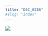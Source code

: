 ```yaml
---
title: "DSC_0286"
#slug: "index"
---
```


[![](/wp-content/2015/05/DSC_0286-300x201.jpg)](/wp-content/2015/05/DSC_0286.jpg)